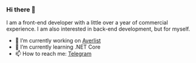 ### Hi there 👋
I am a front-end developer with a little over a year of commercial experience.
I am also interested in back-end development, but for myself.


- 🔭 I’m currently working on [Averlist](https://github.com/Averito/Averlist)
- 🌱 I’m currently learning .NET Core
- 📫 How to reach me: [Telegram](https://t.me/averitodev)
